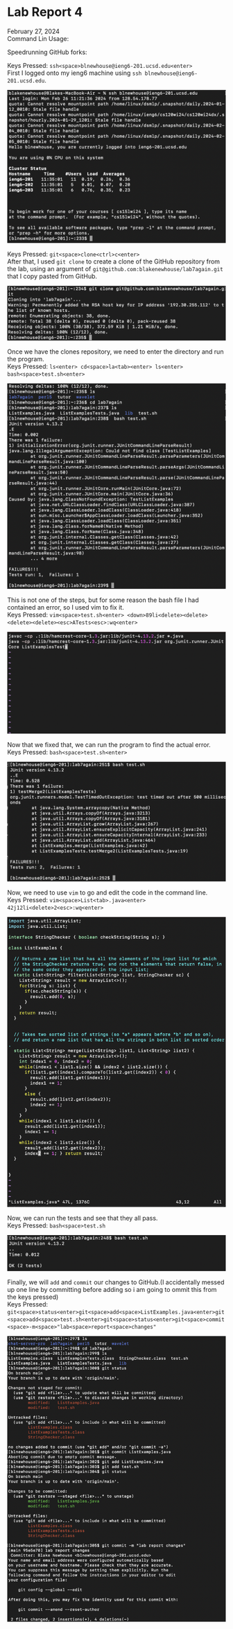 # Lab Report 4 <br/>
February 27, 2024 <br/>
Command Lin Usage: <br/>

Speedrunning GitHub forks:

Keys Pressed: `ssh<space>blnewhouse@ieng6-201.ucsd.edu<enter>` <br/>
First I logged onto my ieng6 machine using `ssh blnewhouse@ieng6-201.ucsd.edu`.  <br/>

![ieng6 Login](./Screenshots/ieng6Login.png) <br/>

Keys Pressed: `git<space>clone<ctrl>c<enter>` <br/>
After that, I used `git clone` to create a clone of the GitHub repository from the lab, using an argument of `git@github.com:blakenewhouse/lab7again.git` that I copy pasted from GitHub. <br/>

![git clone](./Screenshots/gitClone.png) <br/>

Once we have the clones repository, we need to enter the directory and run the program. <br/>
Keys Pressed: `ls<enter> cd<space>la<tab><enter> ls<enter> bash<space>test.sh<enter>` <br/>

![error with bash](./Screenshots/bashError.png) <br/>

This is not one of the steps, but for some reason the bash file I had contained an error, so I used vim to fix it. <br/>
Keys Pressed: `vim<space>test.sh<enter> <down>89li<delete><delete><delete><delete><esc>ATests<esc>:wq<enter>` <br/>

![bash edit](./Screenshots/Vimeditofbash.png) <br/>

Now that we fixed that, we can run the program to find the actual error. <br/>
Keys Pressed: `bash<space>test.sh<enter>` <br/>

![error with original code](./Screenshots/normalError.png) <br/>

Now, we need to use `vim` to go and edit the code in the command line. <br/>
Keys Pressed: `vim<space>List<tab>.java<enter> 42j12li<delete>2<esc>:wq<enter>` <br/>

![java edit](./Screenshots/VIMeditofjava.png) <br/>

Now, we can run the tests and see that they all pass. <br/>
Keys Pressed: `bash<space>test.sh` <br/>

![successful test](./Screenshots/successfulTest.png) <br/>

Finally, we will `add` and `commit` our changes to GitHub.(I accidentally messed up one line by committing before adding so i am going to ommit this from the keys pressed) <br/>
Keys Pressed: `git<space>status<enter>git<space>add<space>ListExamples.java<enter>git<space>add<space>test.sh<enter>git<space>status<enter>git<space>commit<space>-m<space>"lab<space>report<space>changes"`

![git commit](./Screenshots/gitCommit.png) <br/>
